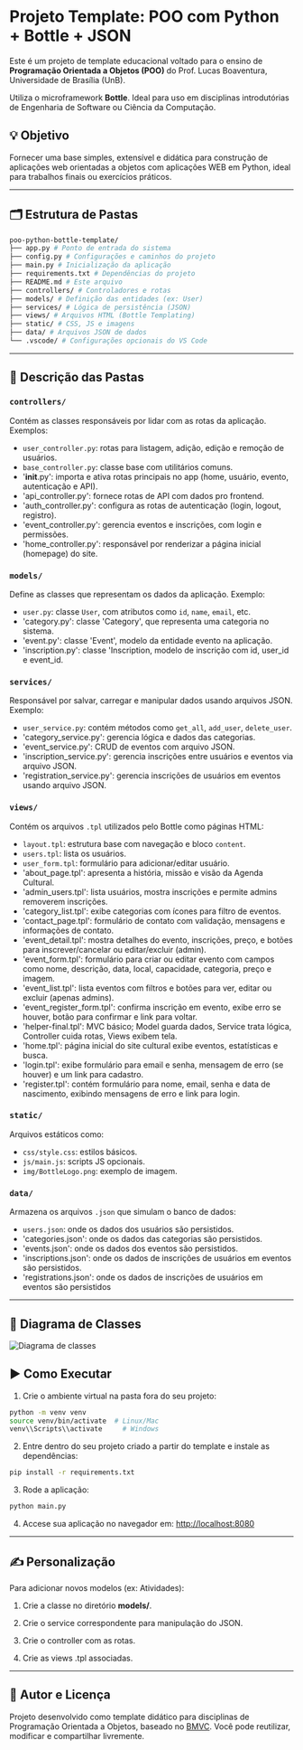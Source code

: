 # Projeto Template: POO com Python + Bottle + JSON

Este é um projeto de template educacional voltado para o ensino de **Programação Orientada a Objetos (POO)** do Prof. Lucas Boaventura, Universidade de Brasília (UnB).

Utiliza o microframework **Bottle**. Ideal para uso em disciplinas introdutórias de Engenharia de Software ou Ciência da Computação.

## 💡 Objetivo

Fornecer uma base simples, extensível e didática para construção de aplicações web orientadas a objetos com aplicações WEB em Python, ideal para trabalhos finais ou exercícios práticos.

---

## 🗂 Estrutura de Pastas

```bash
poo-python-bottle-template/
├── app.py # Ponto de entrada do sistema
├── config.py # Configurações e caminhos do projeto
├── main.py # Inicialização da aplicação
├── requirements.txt # Dependências do projeto
├── README.md # Este arquivo
├── controllers/ # Controladores e rotas
├── models/ # Definição das entidades (ex: User)
├── services/ # Lógica de persistência (JSON)
├── views/ # Arquivos HTML (Bottle Templating)
├── static/ # CSS, JS e imagens
├── data/ # Arquivos JSON de dados
└── .vscode/ # Configurações opcionais do VS Code
```


---

## 📁 Descrição das Pastas

### `controllers/`
Contém as classes responsáveis por lidar com as rotas da aplicação. Exemplos:
- `user_controller.py`: rotas para listagem, adição, edição e remoção de usuários.
- `base_controller.py`: classe base com utilitários comuns.
- '__init__.py': importa e ativa rotas principais no app (home, usuário, evento, autenticação e API).
- 'api_controller.py': fornece rotas de API com dados pro frontend.
- 'auth_controller.py': configura as rotas de autenticação (login, logout, registro).
- 'event_controller.py': gerencia eventos e inscrições, com login e permissões.
- 'home_controller.py': responsável por renderizar a página inicial (homepage) do site.

### `models/`
Define as classes que representam os dados da aplicação. Exemplo:
- `user.py`: classe `User`, com atributos como `id`, `name`, `email`, etc.
- 'category.py': classe 'Category', que representa uma categoria no sistema.
- 'event.py': classe 'Event', modelo da entidade evento na aplicação.
- 'inscription.py': classe 'Inscription, modelo de inscrição com id, user_id e event_id.

### `services/`
Responsável por salvar, carregar e manipular dados usando arquivos JSON. Exemplo:
- `user_service.py`: contém métodos como `get_all`, `add_user`, `delete_user`.
- 'category_service.py': gerencia lógica e dados das categorias.
- 'event_service.py': CRUD de eventos com arquivo JSON.
- 'inscription_service.py': gerencia inscrições entre usuários e eventos via arquivo JSON.
- 'registration_service.py': gerencia inscrições de usuários em eventos usando arquivo JSON.
  
### `views/`
Contém os arquivos `.tpl` utilizados pelo Bottle como páginas HTML:
- `layout.tpl`: estrutura base com navegação e bloco `content`.
- `users.tpl`: lista os usuários.
- `user_form.tpl`: formulário para adicionar/editar usuário.
- 'about_page.tpl': apresenta a história, missão e visão da Agenda Cultural.
- 'admin_users.tpl': lista usuários, mostra inscrições e permite admins removerem inscrições.
- 'category_list.tpl': exibe categorias com ícones para filtro de eventos.
- 'contact_page.tpl': formulário de contato com validação, mensagens e informações de contato.
- 'event_detail.tpl': mostra detalhes do evento, inscrições, preço, e botões para inscrever/cancelar ou editar/excluir (admin).
- 'event_form.tpl': formulário para criar ou editar evento com campos como nome, descrição, data, local, capacidade, categoria, preço e imagem.
- 'event_list.tpl': lista eventos com filtros e botões para ver, editar ou excluir (apenas admins).
- 'event_register_form.tpl': confirma inscrição em evento, exibe erro se houver, botão para confirmar e link para voltar.
- 'helper-final.tpl': MVC básico; Model guarda dados, Service trata lógica, Controller cuida rotas, Views exibem tela.
- 'home.tpl':  página inicial do site cultural exibe eventos, estatísticas e busca.
- 'login.tpl': exibe formulário para email e senha, mensagem de erro (se houver) e um link para cadastro.
- 'register.tpl': contém formulário para nome, email, senha e data de nascimento, exibindo mensagens de erro e link para login.

### `static/`
Arquivos estáticos como:
- `css/style.css`: estilos básicos.
- `js/main.js`: scripts JS opcionais.
- `img/BottleLogo.png`: exemplo de imagem.

### `data/`
Armazena os arquivos `.json` que simulam o banco de dados:
- `users.json`: onde os dados dos usuários são persistidos.
- 'categories.json': onde os dados das categorias são persistidos.
- 'events.json': onde os dados dos eventos são persistidos.
- 'inscriptions.json': onde os dados de inscrições de usuários em eventos são persistidos.
- 'registrations.json': onde os dados de inscrições de usuários em eventos são persistidos

---
## 📘 Diagrama de Classes
![Diagrama de classes](https://github.com/user-attachments/assets/e612649e-aa9a-48e6-8985-982f012f801f)




## ▶️ Como Executar

1. Crie o ambiente virtual na pasta fora do seu projeto:
```bash
python -m venv venv
source venv/bin/activate  # Linux/Mac
venv\\Scripts\\activate     # Windows
```

2. Entre dentro do seu projeto criado a partir do template e instale as dependências:
```bash
pip install -r requirements.txt
```

3. Rode a aplicação:
```bash
python main.py
```

4. Accese sua aplicação no navegador em: [http://localhost:8080](http://localhost:8080)

---

## ✍️ Personalização
Para adicionar novos modelos (ex: Atividades):

1. Crie a classe no diretório **models/**.

2. Crie o service correspondente para manipulação do JSON.

3. Crie o controller com as rotas.

4. Crie as views .tpl associadas.

---

## 🧠 Autor e Licença
Projeto desenvolvido como template didático para disciplinas de Programação Orientada a Objetos, baseado no [BMVC](https://github.com/hgmachine/bmvc_start_from_this).
Você pode reutilizar, modificar e compartilhar livremente.
